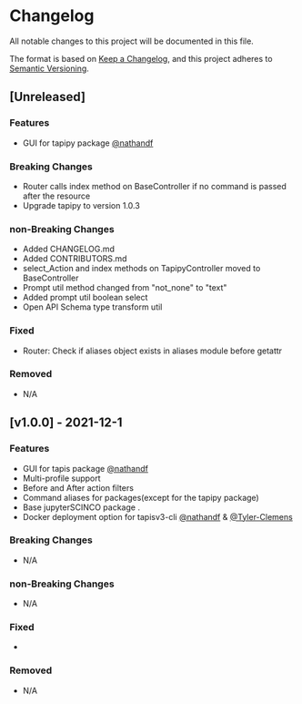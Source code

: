 # Changelog
All notable changes to this project will be documented in this file.

The format is based on [Keep a Changelog](https://keepachangelog.com/en/1.0.0/),
and this project adheres to [Semantic Versioning](https://semver.org/spec/v2.0.0.html).

## [Unreleased]

### Features
- GUI for tapipy package [@nathandf](https://github.com/nathandf)

### Breaking Changes
- Router calls index method on BaseController if no command is passed after the resource
- Upgrade tapipy to version 1.0.3

### non-Breaking Changes
- Added CHANGELOG.md
- Added CONTRIBUTORS.md
- select_Action and index methods on TapipyController moved to BaseController
- Prompt util method changed from "not_none" to "text"
- Added prompt util boolean select
- Open API Schema type transform util

### Fixed
- Router: Check if aliases object exists in aliases module before getattr

### Removed
- N/A

## [v1.0.0] - 2021-12-1
### Features
- GUI for tapis package [@nathandf](https://github.com/nathandf)
- Multi-profile support
- Before and After action filters
- Command aliases for packages(except for the tapipy package)
- Base jupyterSCINCO package
.
- Docker deployment option for tapisv3-cli [@nathandf](https://github.com/nathandf) & [@Tyler-Clemens](https://github.com/Tyler-Clemens)

### Breaking Changes
- N/A

### non-Breaking Changes
- N/A

### Fixed
- 

### Removed
- N/A

